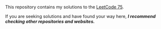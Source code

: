 This repository contains my solutions to the [LeetCode 75](https://leetcode.com/studyplan/leetcode-75/).

If you are seeking solutions and have found your way here, ***I recommend checking other repositories and websites.***